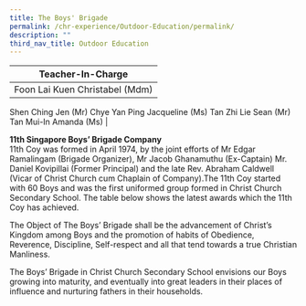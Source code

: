 ```yaml
---
title: The Boys' Brigade
permalink: /chr-experience/Outdoor-Education/permalink/
description: ""
third_nav_title: Outdoor Education
---
```



| Teacher-In-Charge | 
| -------- | 
| Foon Lai Kuen Christabel (Mdm)
Shen Ching Jen (Mr)
Chye Yan Ping Jacqueline (Ms) 
Tan Zhi Lie Sean (Mr)
Tan Mui-In Amanda (Ms)
| 


<b> 11th Singapore Boys’ Brigade Company </b><br>
11th Coy was formed in April 1974, by the joint efforts of Mr Edgar Ramalingam (Brigade Organizer), Mr Jacob Ghanamuthu (Ex-Captain) Mr. Daniel Kovipillai (Former Principal) and the late Rev. Abraham Caldwell (Vicar of Christ Church cum Chaplain of Company).The 11th Coy started with 60 Boys and was the first uniformed group formed in Christ Church Secondary School.
The table below shows the latest awards which the 11th Coy has achieved.

The Object of The Boys’ Brigade shall be the advancement of Christ’s Kingdom among Boys and the promotion of habits of Obedience, Reverence, Discipline, Self-respect and all that tend towards a true Christian Manliness.

The Boys’ Brigade in Christ Church Secondary School envisions our Boys growing into maturity, and eventually into great leaders in their places of influence and nurturing fathers in their households.

